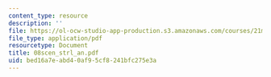 ```yaml
---
content_type: resource
description: ''
file: https://ol-ocw-studio-app-production.s3.amazonaws.com/courses/21m-735-technical-design-scenery-mechanisms-and-special-effects-spring-2004/bed16a7eabd40af95cf8241bfc275e3a_08scen_strl_an.pdf
file_type: application/pdf
resourcetype: Document
title: 08scen_strl_an.pdf
uid: bed16a7e-abd4-0af9-5cf8-241bfc275e3a
---
```

